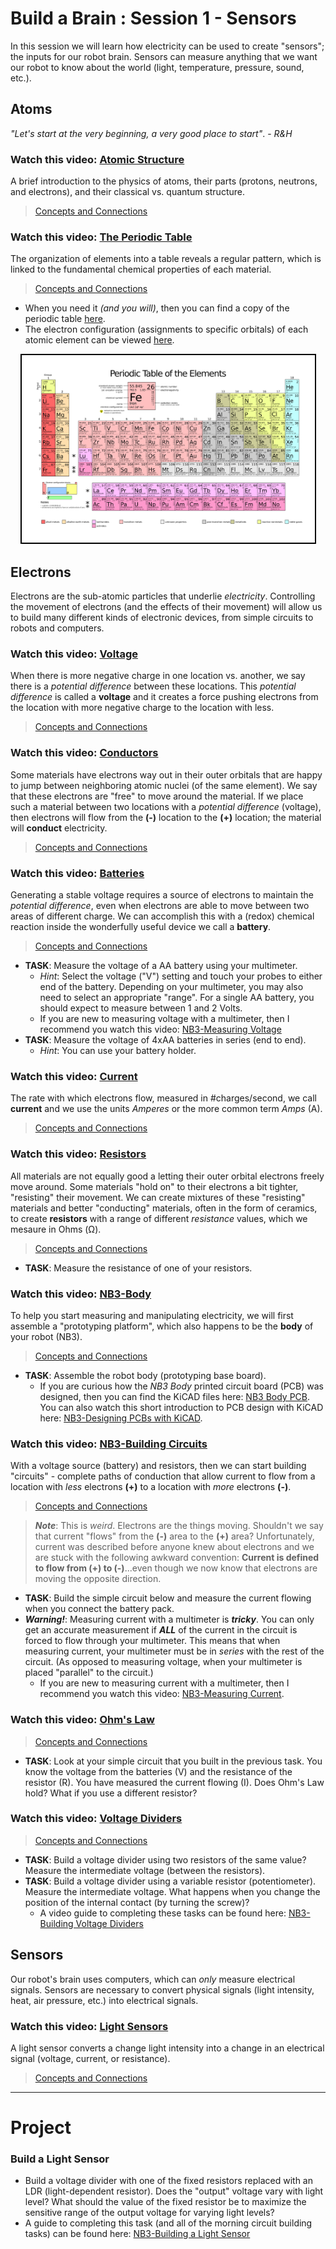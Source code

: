 # Build a Brain : Session 1 - Sensors
In this session we will learn how electricity can be used to create "sensors"; the inputs for our robot brain. Sensors can measure anything that we want our robot to know about the world (light, temperature, pressure, sound, etc.).

## Atoms
*"Let's start at the very beginning, a very good place to start"*. - *R&H*

### Watch this video: [Atomic Structure](https://vimeo.com/??????)
A brief introduction to the physics of atoms, their parts (protons, neutrons, and electrons), and their classical vs. quantum structure.
> [Concepts and Connections](../../_videos/boxes/atoms/Atomic-Structure.md)

### Watch this video: [The Periodic Table](https://vimeo.com/unknown)
The organization of elements into a table reveals a regular pattern, which is linked to the fundamental chemical properties of each material.
> [Concepts and Connections](../../_videos/boxes/atoms/The-Periodic-Table.md)

- When you need it *(and you will)*, then you can find a copy of the periodic table [here](../../../boxes/atoms/_data/images/periodic_table.png).
- The electron configuration (assignments to specific orbitals) of each atomic element can be viewed [here](https://en.wikipedia.org/wiki/Electron_configurations_of_the_elements_(data_page)). 

<p align="center"><img src="../../../boxes/atoms/_data/images/periodic_table.png" alt="the periodic table" height="300" style="border: 2px solid #000000;"/></p>

## Electrons
Electrons are the sub-atomic particles that underlie *electricity*. Controlling the movement of electrons (and the effects of their movement) will allow us to build many different kinds of electronic devices, from simple circuits to robots and computers.

### Watch this video: [Voltage](https://vimeo.com/1000730032)
When there is more negative charge in one location vs. another, we say there is a *potential difference* between these locations. This *potential difference* is called a **voltage** and it creates a force pushing electrons from the location with more negative charge to the location with less.
> [Concepts and Connections]()

### Watch this video: [Conductors](https://vimeo.com/1000740989)
Some materials have electrons way out in their outer orbitals that are happy to jump between neighboring atomic nuclei (of the same element). We say that these electrons are "free" to move around the material. If we place such a material between two locations with a *potential difference* (voltage), then electrons will flow from the **(-)** location to the **(+)** location; the material will **conduct** electricity. 
> [Concepts and Connections]()

### Watch this video: [Batteries](https://vimeo.com/??????)
Generating a stable voltage requires a source of electrons to maintain the *potential difference*, even when electrons are able to move between two areas of different charge. We can accomplish this with a (redox) chemical reaction inside the wonderfully useful device we call a **battery**.

> [Concepts and Connections]()
- **TASK**: Measure the voltage of a AA battery using your multimeter.
  - *Hint*: Select the voltage ("V") setting and touch your probes to either end of the battery. Depending on your multimeter, you may also need to select an appropriate "range". For a single AA battery, you should expect to measure between 1 and 2 Volts.
  - If you are new to measuring voltage with a multimeter, then I recommend you watch this video: [NB3-Measuring Voltage](https://vimeo.com/??????)
- **TASK**: Measure the voltage of 4xAA batteries in series (end to end).
  - *Hint*: You can use your battery holder.

### Watch this video: [Current](https://vimeo.com/1000743561)
The rate with which electrons flow, measured in #charges/second, we call **current** and we use the units *Amperes* or the more common term *Amps* (A).
> [Concepts and Connections]()

### Watch this video: [Resistors](https://vimeo.com/1000755493)
All materials are not equally good a letting their outer orbital electrons freely move around. Some materials "hold on" to their electrons a bit tighter, "resisting" their movement. We can create mixtures of these "resisting" materials and better "conducting" materials, often in the form of ceramics, to create **resistors** with a range of different *resistance* values, which we mesaure in Ohms (&#937;).
> [Concepts and Connections]()
- **TASK**: Measure the resistance of one of your resistors.

### Watch this video: [NB3-Body](https://vimeo.com/1005036900)
To help you start measuring and manipulating electricity, we will first assemble a "prototyping platform", which also happens to be the **body** of your robot (NB3).
> [Concepts and Connections]()
- **TASK**: Assemble the robot body (prototyping base board).
  - If you are curious how the *NB3 Body* printed circuit board (PCB) was designed, then you can find the KiCAD files here: [NB3 Body PCB](../../../boxes/electrons/NB3_body). You can also watch this short introduction to PCB design with KiCAD here: [NB3-Designing PCBs with KiCAD](https://vimeo.com/??????).

### Watch this video: [NB3-Building Circuits](https://vimeo.com/??????)
With a voltage source (battery) and resistors, then we can start building "circuits" - complete paths of conduction that allow current to flow from a location with *less* electrons **(+)** to a location with *more* electrons **(-)**.
> [Concepts and Connections]()

> ***Note***: This is *weird*. Electrons are the things moving. Shouldn't we say that current "flows" from the **(-)** area to the **(+)** area? Unfortunately, current was described before anyone knew about electrons and we are stuck with the following awkward convention: **Current is defined to flow from (+) to (-)**...even though we now know that electrons are moving the opposite direction.
- **TASK**: Build the simple circuit below and measure the current flowing when you connect the battery pack.
- ***Warning!***: Measuring current with a multimeter is ***tricky***. You can only get an accurate measurement if ***ALL*** of the current in the circuit is forced to flow through your multimeter. This means that when measuring current, your multimeter must be in *series* with the rest of the circuit. (As opposed to measuring voltage, when your multimeter is placed "parallel" to the circuit.)
  - If you are new to measuring current with a multimeter, then I recommend you watch this video: [NB3-Measuring Current](https://vimeo.com/??????).

### Watch this video: [Ohm's Law](https://vimeo.com/1000768334)
> [Concepts and Connections]()
- **TASK**: Look at your simple circuit that you built in the previous task. You know the voltage from the batteries (V) and the resistance of the resistor (R). You have measured the current flowing (I). Does Ohm's Law hold? What if you use a different resistor?

### Watch this video: [Voltage Dividers](https://vimeo.com/1000782478)
> [Concepts and Connections]()
- **TASK**: Build a voltage divider using two resistors of the same value? Measure the intermediate voltage (between the resistors).
- **TASK**: Build a voltage divider using a variable resistor (potentiometer). Measure the intermediate voltage. What happens when you change the position of the internal contact (by turning the screw)?
  - A video guide to completing these tasks can be found here: [NB3-Building Voltage Dividers](https://vimeo.com/1000789632)

## Sensors
Our robot's brain uses computers, which can *only* measure electrical signals. Sensors are necessary to convert physical signals (light intensity, heat, air pressure, etc.) into electrical signals.

### Watch this video: [Light Sensors](https://vimeo.com/1000794164)
A light sensor converts a change light intensity into a change in an electrical signal (voltage, current, or resistance).
> [Concepts and Connections]()

---

# Project
### Build a Light Sensor
- Build a voltage divider with one of the fixed resistors replaced with an LDR (light-dependent resistor). Does the "output" voltage vary with light level? What should the value of the fixed resistor be to maximize the sensitive range of the output voltage for varying light levels?
- A guide to completing this task (and all of the morning circuit building tasks) can be found here: [NB3-Building a Light Sensor](https://vimeo.com/??????)
